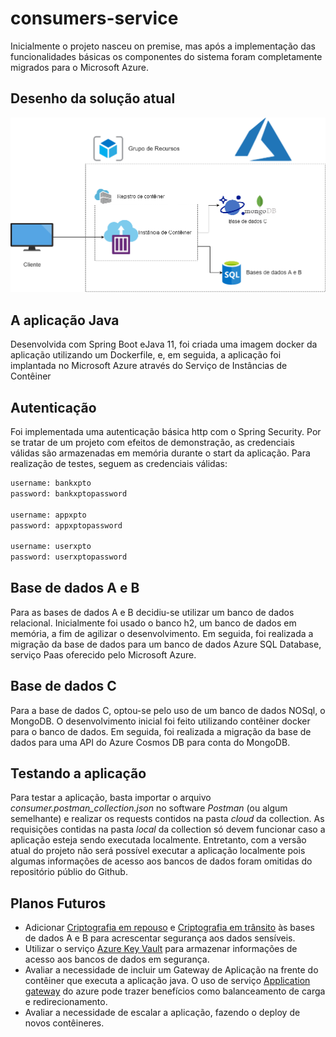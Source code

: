 # consumers-service
Inicialmente o projeto nasceu on premise, mas após a implementação das funcionalidades básicas os componentes do sistema foram completamente migrados para o Microsoft Azure.

## Desenho da solução atual
![alt text](https://github.com/igorgonribs/consumers-service/blob/main/desenho_solucao.png?raw=true)

## A aplicação Java
Desenvolvida com Spring Boot eJava 11, foi criada uma imagem docker da aplicação utilizando um Dockerfile, e, em seguida, a aplicação foi implantada no Microsoft Azure através do Serviço de Instâncias de Contêiner

## Autenticação
Foi implementada uma autenticação básica http com o Spring Security. Por se tratar de um projeto com efeitos de demonstração, as credenciais válidas são armazenadas em memória durante o start da aplicação.
Para realização de testes, seguem as credenciais válidas:

```bash
username: bankxpto
password: bankxptopassword

username: appxpto
password: appxptopassword

username: userxpto
password: userxptopassword
```

## Base de dados A e B
Para as bases de dados A e B decidiu-se utilizar um banco de dados relacional. Inicialmente foi usado o banco h2, um banco de dados em memória, a fim de agilizar o desenvolvimento.
Em seguida, foi realizada a migração da base de dados para um banco de dados Azure SQL Database, serviço Paas oferecido pelo Microsoft Azure.

## Base de dados C
Para a base de dados C, optou-se pelo uso de um banco de dados NOSql, o MongoDB. O desenvolvimento inicial foi feito utilizando contêiner docker para o banco de dados.
Em seguida, foi realizada a migração da base de dados para uma API do Azure Cosmos DB para conta do MongoDB.

## Testando a aplicação
Para testar a aplicação, basta importar o arquivo *consumer.postman_collection.json* no software *Postman* (ou algum semelhante) e realizar os requests contidos na pasta *cloud* da collection.
As requisições contidas na pasta *local* da collection só devem funcionar caso a aplicação esteja sendo executada localmente.
Entretanto, com a versão atual do projeto não será possível executar a aplicação localmente pois algumas informações de acesso aos bancos de dados foram omitidas do repositório públio do Github.

## Planos Futuros
* Adicionar [Criptografia em repouso](https://docs.microsoft.com/pt-br/azure/security/fundamentals/encryption-atrest) e [Criptografia em trânsito](https://docs.microsoft.com/pt-br/compliance/assurance/assurance-encryption-in-transit) às bases de dados A e B para acrescentar segurança aos dados sensíveis.
* Utilizar o serviço [Azure Key Vault](https://docs.microsoft.com/pt-br/azure/key-vault/general/basic-concepts) para armazenar informações de acesso aos bancos de dados em segurança.
* Avaliar a necessidade de incluir um Gateway de Aplicação na frente do contêiner que executa a aplicação java. O uso de serviço [Application gateway](https://docs.microsoft.com/pt-br/azure/application-gateway/overview) do azure pode trazer benefícios como balanceamento de carga e redirecionamento.
* Avaliar a necessidade de escalar a aplicação, fazendo o deploy de novos contêineres.
